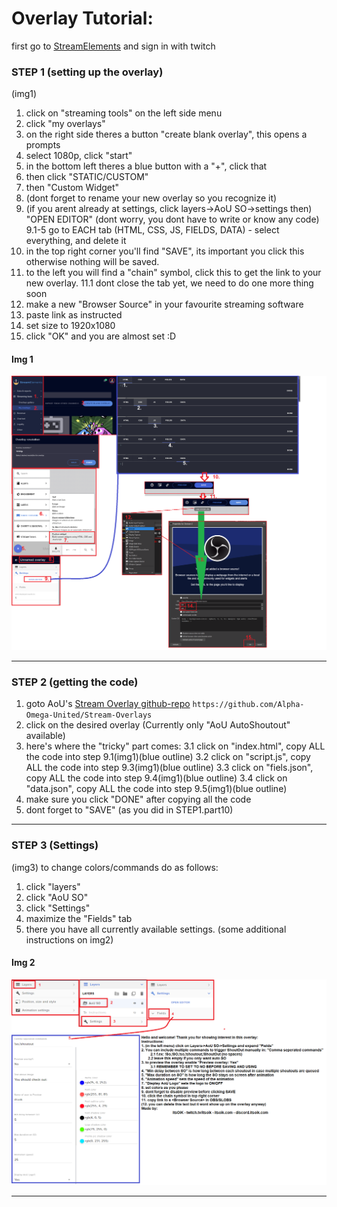 # Overlay Tutorial:


first go to [StreamElements](https://www.streamelements.com) and sign in with twitch

### STEP 1 (setting up the overlay)
(img1)
1. click on "streaming tools" on the left side menu
2. click "my overlays"
3. on the right side theres a button "create blank overlay", this opens a prompts
4. select 1080p, click "start"
5. in the bottom left theres a blue button with a "+", click that
6. then click "STATIC/CUSTOM"
7. then "Custom Widget"
8. (dont forget to rename your new overlay so you recognize it)
9. (if you arent already at settings, click layers->AoU SO->settings then) "OPEN EDITOR" (dont worry, you dont have to write or know any code)
9.1-5 go to EACH tab (HTML, CSS, JS, FIELDS, DATA) - select everything, and delete it
10. in the top right corner you'll find "SAVE", its important you click this otherwise nothing will be saved.
11. to the left you will find a "chain" symbol, click this to get the link to your new overlay.
    11.1 dont close the tab yet, we need to do one more thing soon
12. make a new "Browser Source" in your favourite streaming software
13. paste link as instructed
14. set size to 1920x1080
15. click "OK" and you are almost set :D

#### Img 1
![alt text](https://github.com/Alpha-Omega-United/Stream-Overlays/blob/main/tutorialAssets/1.png?raw=true "Logo Title Text 1")

---

### STEP 2 (getting the code)

1. goto AoU's [Stream Overlay github-repo](https://github.com/Alpha-Omega-United/Stream-Overlays) `https://github.com/Alpha-Omega-United/Stream-Overlays`
2. click on the desired overlay (Currently only "AoU AutoShoutout" available)
3. here's where the "tricky" part comes:
   3.1 click on "index.html", copy ALL the code into step 9.1(img1)(blue outline)
   3.2 click on "script.js", copy ALL the code into step 9.3(img1)(blue outline)
   3.3 click on "fiels.json", copy ALL the code into step 9.4(img1)(blue outline)
   3.4 click on "data.json", copy ALL the code into step 9.5(img1)(blue outline)
4. make sure you click "DONE" after copying all the code
5. dont forget to "SAVE" (as you did in STEP1.part10)
---
### STEP 3 (Settings)
(img3)
to change colors/commands do as follows:
1. click "layers"
2. click "AoU SO"
3. click "Settings"
4. maximize the "Fields" tab
5. there you have all currently available settings.
   (some additional instructions on img2)
#### Img 2
![alt text](https://github.com/Alpha-Omega-United/Stream-Overlays/blob/main/tutorialAssets/2.png?raw=true "Logo Title Text 1")

---
